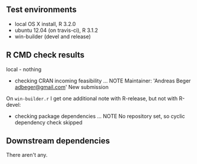 ## Test environments
* local OS X install, R 3.2.0
* ubuntu 12.04 (on travis-ci), R 3.1.2
* win-builder (devel and release)

## R CMD check results

local - nothing

* checking CRAN incoming feasibility ... NOTE
Maintainer: 'Andreas Beger <adbeger@gmail.com>'
New submission

On `win-builder.r` I get one additional note with R-release, but not with R-devel:

* checking package dependencies ... NOTE
  No repository set, so cyclic dependency check skipped

## Downstream dependencies

There aren't any.
